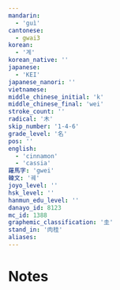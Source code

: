 ```yaml
---
mandarin:
  - 'guì'
cantonese:
  - gwai3
korean:
  - '계'
korean_native: ''
japanese:
  - 'KEI'
japanese_nanori: ''
vietnamese:
middle_chinese_initial: 'k'
middle_chinese_final: 'wei'
stroke_count: ''
radical: '木'
skip_number: '1-4-6'
grade_level: '名'
pos: ''
english:
  - 'cinnamon'
  - 'cassia'
羅馬字: 'gwei'
韓文: '궤'
joyo_level: ''
hsk_level: ''
hanmun_edu_level: ''
danayo_id: 8123
mc_id: 1388
graphemic_classification: '圭'
stand_in: '肉桂'
aliases:
---
```


# Notes
